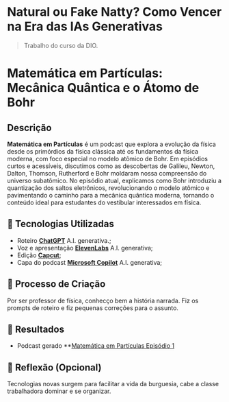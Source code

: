 # Natural ou Fake Natty? Como Vencer na Era das IAs Generativas
> Trabalho do curso da DIO.

# Matemática em Partículas: Mecânica Quântica e o Átomo de Bohr
## Descrição
**Matemática em Partículas** é um podcast que explora a evolução da física desde os primórdios da física clássica até os fundamentos da física moderna, com foco especial no modelo atômico de Bohr. Em episódios curtos e acessíveis, discutimos como as descobertas de Galileu, Newton, Dalton, Thomson, Rutherford e Bohr moldaram nossa compreensão do universo subatômico. No episódio atual, explicamos como Bohr introduziu a quantização dos saltos eletrônicos, revolucionando o modelo atômico e pavimentando o caminho para a mecânica quântica moderna, tornando o conteúdo ideal para estudantes do vestibular interessados em física.


## 🤖 Tecnologias Utilizadas
- Roteiro **[ChatGPT](https://chat.openai.com)** A.I. generativa.;
- Voz e apresentação **[ElevenLabs](https://www.elevenlabs.io)**  A.I. generativa;
- Edição **[Capcut](https://www.capcut.com/pt-br/)**;
- Capa do podcast **[Microsoft Copilot](https://www.microsoft.com/pt-br/microsoft-copilot)**  A.I. generativa;

## 🧐 Processo de Criação
Por ser professor de física, conhecço bem a história narrada. Fiz os prompts de roteiro e fiz pequenas correções para o assunto.

## 🚀 Resultados
- Podcast gerado **[Matemática em Partículas Episódio 1](https://youtu.be/JKWbC_qxG6Y) 

## 💭 Reflexão (Opcional)
Tecnologias novas surgem para facilitar a vida da burguesia, cabe a classe trabalhadora dominar e se organizar.



